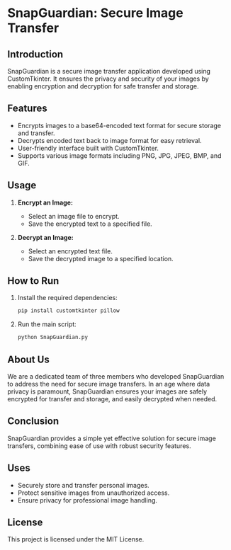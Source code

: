 # SnapGuardian: Secure Image Transfer

## Introduction
SnapGuardian is a secure image transfer application developed using CustomTkinter. It ensures the privacy and security of your images by enabling encryption and decryption for safe transfer and storage.

## Features
- Encrypts images to a base64-encoded text format for secure storage and transfer.
- Decrypts encoded text back to image format for easy retrieval.
- User-friendly interface built with CustomTkinter.
- Supports various image formats including PNG, JPG, JPEG, BMP, and GIF.

## Usage
1. **Encrypt an Image:**
   - Select an image file to encrypt.
   - Save the encrypted text to a specified file.

2. **Decrypt an Image:**
   - Select an encrypted text file.
   - Save the decrypted image to a specified location.

## How to Run
1. Install the required dependencies:
    ```sh
    pip install customtkinter pillow
    ```

2. Run the main script:
    ```sh
    python SnapGuardian.py
    ```

## About Us
We are a dedicated team of three members who developed SnapGuardian to address the need for secure image transfers. In an age where data privacy is paramount, SnapGuardian ensures your images are safely encrypted for transfer and storage, and easily decrypted when needed.

## Conclusion
SnapGuardian provides a simple yet effective solution for secure image transfers, combining ease of use with robust security features.

## Uses
- Securely store and transfer personal images.
- Protect sensitive images from unauthorized access.
- Ensure privacy for professional image handling.

## License
This project is licensed under the MIT License.
